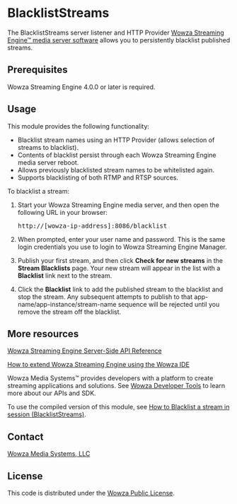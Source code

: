 # BlacklistStreams

The BlacklistStreams server listener and HTTP Provider [Wowza Streaming Engine™ media server software](https://www.wowza.com/products/streaming-engine) allows you to persistently blacklist published streams.

## Prerequisites

Wowza Streaming Engine 4.0.0 or later is required.

## Usage

This module provides the following functionality:

* Blacklist stream names using an HTTP Provider (allows selection of streams to blacklist).
* Contents of blacklist persist through each Wowza Streaming Engine media server reboot.  
* Allows previously blacklisted stream names to be whitelisted again.
* Supports blacklisting of both RTMP and RTSP sources.

To blacklist a stream:

1. Start your Wowza Streaming Engine media server, and then open the following URL in your browser: <pre>http://[wowza-ip-address]:8086/blacklist</pre>

2. When prompted, enter your user name and password. This is the same login credentials you use to login to Wowza Streaming Engine Manager.

3. Publish your first stream, and then click **Check for new streams** in the **Stream Blacklists** page. Your new stream will appear in the list with a **Blacklist** link next to the stream. 


4. Click the **Blacklist** link to add the published stream to the blacklist and stop the stream. Any subsequent attempts to publish to that app-name/app-instance/stream-name sequence will be rejected until you remove the stream off the blacklist.

## More resources

[Wowza Streaming Engine Server-Side API Reference](https://www.wowza.com/resources/WowzaStreamingEngine_ServerSideAPI.pdf)

[How to extend Wowza Streaming Engine using the Wowza IDE](https://www.wowza.com/forums/content.php?759-How-to-extend-Wowza-Streaming-Engine-using-the-Wowza-IDE)

Wowza Media Systems™ provides developers with a platform to create streaming applications and solutions. See [Wowza Developer Tools](https://www.wowza.com/resources/developers) to learn more about our APIs and SDK.

To use the compiled version of this module, see [How to Blacklist a stream in session (BlacklistStreams)](https://www.wowza.com/forums/content.php?675-How-to-blacklist-a-stream-in-session-(BlacklistStreams)).

## Contact

[Wowza Media Systems, LLC](https://www.wowza.com/contact)

## License

This code is distributed under the [Wowza Public License](https://github.com/WowzaMediaSystems/wse-plugin-blackliststreams/blob/master/LICENSE.txt).
